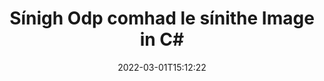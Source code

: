 ---
############################# Static ############################
layout: "auto-gen-signature"
date: 2022-03-01T15:12:22
draft: false
operation: Sign
signaturetype: Image
fileformat: Odp
productName: .NET
lang: ga
productCode: net
otherformats: pdf doc docx docm dot dotm dotx odt ott rtf xls xlsx xlsm xlsb csv ods ots xltx xltm ppt pptx pps ppsx odp otp potx potm pptm ppsm png jpg bmp gif tiff svg webp wmf
breadcrumb: Put Image signature on Odp for C#

############################# Head ############################
head_title: "Ag cur Image sínithe le comhad Odp le C#"
head_description: "Cuir Image Síniú ar Odp comhad le haghaidh .NET ag baint úsáide as cúpla líne de chód. Úsáid an GroupDocs Document Signature API chun mórán formáidí comhaid a shíniú."

############################# Header ############################
title: "Sínigh Odp comhad le sínithe Image in C#"
description: "Conas Image Síniú a chur leis le cúpla líne de chód .NET"
bg_image: "https://cms.admin.containerize.com/templates/aspose/App_Themes/V3/images/bg/header1.png"
bg_overlay: false
button:
    enable: true

############################# SubMenu ############################
submenu:
    enable: true

    left:
        img_alt: "GroupDocs.Signature for .NET"
        image: "https://cms.admin.containerize.com/templates/groupdocs/images/product-logos/90x90-noborder/groupdocs-signature-net.png"
        product: "GroupDocs.Signature"
        platform: ".NET"



############################# About ############################
about:
    enable: true
    title: "Maidir le GroupDocs.Signature for .NET API sínithe íomhánna"
    content: |
        Is API coitianta é [GroupDocs.Signature for .NET](https://products.groupdocs.com/signature/net/) le haghaidh ríomhshíniú doiciméad digiteach. Tá sínithe amhail téacsanna, íomhánna, teastais dhigiteacha, barrachóid, cóid QR, stampaí nó meiteashonraí ar fáil. D’fhéadfaí sínithe a chur ar PDF, doiciméid MS Word, leabhair oibre MS Excel, láithreoireachtaí MS PowerPoint, comhaid Adobe Photoshop agus formáidí éagsúla íomhá. Is féidir le custaiméirí a ndoiciméad a shíniú agus ríomhshínithe a cuireadh ar na doiciméid sin a nuashonrú, a chuardach, a fhíorú, a scriosadh nó a réamhamharc. Thairis sin, soláthraítear go leor cumais le haghaidh saincheapadh sínithe.
    

############################# Steps ############################
steps:
    enable: true
    title_left: "Céimeanna chun Odp a shíniú le Image in C#"
    content_left: |
        Soláthraíonn [GroupDocs.Signature for .NET](https://products.groupdocs.com/signature/net/) cumas chun doiciméid Odp a shíniú le sínithe Image go tapa agus go héasca.
        
        * Cruthaigh sampla d'aicme Sínithe ag soláthar Odp comhad atá ceaptha a shíniú mar chonair nó mar shruth cuimhne
        * Cuir rang SignOptions ar bun agus socraigh na sonraí go léir a éilítear.
        * Iarr ar an modh Signature.Sign() aschuir Odp comhad nó sruth cuimhne a rith

    title_right: " Riachtanais Chórais"
    content_right: |
        Tacaítear le GroupDocs.Signature for .NET ar gach mór-ardán agus córas oibriúcháin. Sula ndéanann tú an cód thíos, déan cinnte go bhfuil na réamhriachtanais seo a leanas suiteáilte ar do chóras.

        * Córais oibriúcháin: Microsoft Windows, Linux, MacOS
        * Timpeallachtaí forbartha: Microsoft Visual Studio, Xamarin, MonoDevelop
        * Frameworks: .NET Framework, .NET Standard, .NET Core, Mono
        * Faigh an GroupDocs.Signature for .NET is déanaí ó [Nuget](https://www.nuget.org/packages/groupdocs.signature)
         
    code: |
        ```csharp    
                
        // Set up input Odp file
        string filePath = "input.odp";
        // Set up output file
        string outputFilePath = "output.odp";
        // Provide image file
        string imageFilePath = "image.png";

        // Instantiate Signature for input file
        using (GroupDocs.Signature.Signature signature = new GroupDocs.Signature.Signature(filePath))
        {
            //Provide sign options
            ImageSignOptions options = new ImageSignOptions(imageFilePath)
            {
                // set signature position
                Left = 50,
                Top = 200
            };

            // sign Odp document
            SignResult result = signature.Sign(outputFilePath, options);
        }

        ```

############################# Demos ############################
demos:
    enable: true
    title: "Ag síniú Odp doiciméad le Image Taispeántas Beo"
    content: |
       Sínigh Odp comhad le sínithe éagsúla faoi láthair trí chuairt a thabhairt ar an suíomh Gréasáin [GroupDocs.Signature App](https://products.groupdocs.app/signature/family). Saor in aisce taispeána ar líne ag fanacht leat.          

############################# More Formats ############################
more_formats:
    enable: true
    title: "Sínithe Image eile a dtacaítear leo le haghaidh C#"
    content: |
        "Is féidir leat Odp a shíniú le cineálacha sínithe eile freisin. Féach ar an liosta thíos le do thoil."
    format: 
       
       
back_to_top:
    enable: true
---